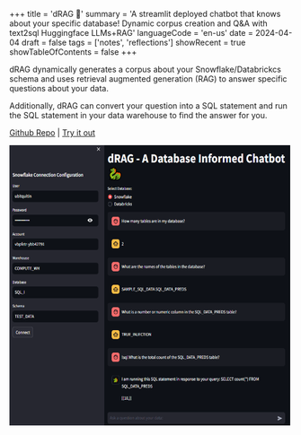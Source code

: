 +++
title = 'dRAG 🐲'
summary = 'A streamlit deployed chatbot that knows about your specific database! Dynamic corpus creation and Q&A with text2sql Huggingface LLMs+RAG'
languageCode = 'en-us'
date = 2024-04-04
draft = false
tags = ['notes', 'reflections']
showRecent = true
showTableOfContents = false
+++

dRAG dynamically generates a corpus about your Snowflake/Databrickcs schema and uses retrieval augmented generation (RAG) to answer specific questions about your data.

Additionally, dRAG can convert your question into a SQL statement and run the SQL statement in your data warehouse to find the answer for you.

[Github Repo](https://github.com/ubitquitin/dbrag/tree/main) | [Try it out](https://datarag.streamlit.app/)

<img width="500" height="500" src="featured.PNG">
